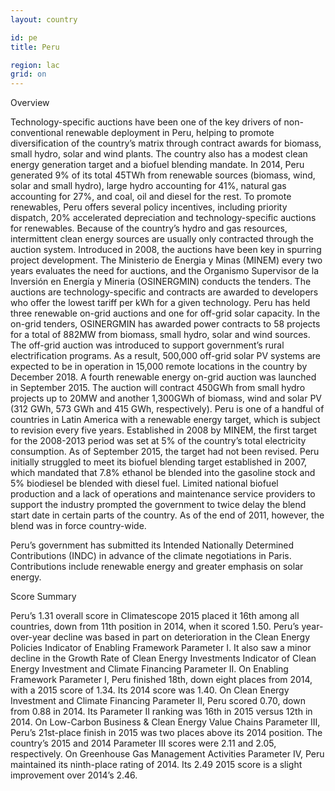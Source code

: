 ```yaml
---
layout: country

id: pe
title: Peru

region: lac
grid: on
---
```

Overview

Technology-specific auctions have been one of the key drivers of non-conventional renewable deployment in Peru, helping to promote diversification of the country’s matrix through contract awards for biomass, small hydro, solar and wind plants. The country also has a modest clean energy generation target and a biofuel blending mandate.
In 2014, Peru generated 9% of its total 45TWh from renewable sources (biomass, wind, solar and small hydro), large hydro accounting for 41%, natural gas accounting for 27%, and coal, oil and diesel for the rest. To promote renewables, Peru offers several policy incentives, including priority dispatch, 20% accelerated depreciation and technology-specific auctions for renewables. Because of the country’s hydro and gas resources, intermittent clean energy sources are usually only contracted through the auction system. 
Introduced in 2008, the auctions have been key in spurring project development. The Ministerio de Energia y Minas (MINEM) every two years evaluates the need for auctions, and the Organismo Supervisor de la Inversión en Energía y Mineria (OSINERGMIN) conducts the tenders. The auctions are technology-specific and contracts are awarded to developers who offer the lowest tariff per kWh for a given technology. 
Peru has held three renewable on-grid auctions and one for off-grid solar capacity. In the on-grid tenders, OSINERGMIN has awarded power contracts to 58 projects for a total of 882MW from biomass, small hydro, solar and wind sources. The off-grid auction was introduced to support government’s rural electrification programs. As a result, 500,000 off-grid solar PV systems are expected to be in operation in 15,000 remote locations in the country by December 2018.  A fourth renewable energy on-grid auction was launched in September 2015. The auction will contract 450GWh from small hydro projects up to 20MW and another 1,300GWh of biomass, wind and solar PV (312 GWh, 573 GWh and 415 GWh, respectively). 
Peru is one of a handful of countries in Latin America with a renewable energy target, which is subject to revision every five years. Established in 2008 by MINEM, the first target for the 2008-2013 period was set at 5% of the country’s total electricity consumption. As of September 2015, the target had not been revised.
Peru initially struggled to meet its biofuel blending target established in 2007, which mandated that 7.8% ethanol be blended into the gasoline stock and 5% biodiesel be blended with diesel fuel. Limited national biofuel production and a lack of operations and maintenance service providers to support the industry prompted the government to twice delay the blend start date in certain parts of the country. As of the end of 2011, however, the blend was in force country-wide.

Peru’s government has submitted its Intended Nationally Determined Contributions (INDC) in advance of the climate negotiations in Paris. Contributions include renewable energy and greater emphasis on solar energy. 

Score Summary

Peru’s 1.31 overall score in Climatescope 2015 placed it 16th among all countries, down from 11th position in 2014, when it scored 1.50. 
Peru’s year-over-year decline was based in part on deterioration in the Clean Energy Policies Indicator of Enabling Framework Parameter I. It also saw a minor decline in the Growth Rate of Clean Energy Investments Indicator of Clean Energy Investment and Climate Financing Parameter II.
On Enabling Framework Parameter I, Peru finished 18th, down eight places from 2014, with a 2015 score of 1.34. Its 2014 score was 1.40.
On Clean Energy Investment and Climate Financing Parameter II, Peru scored 0.70, down from 0.88 in 2014. Its Parameter II ranking was 16th in 2015 versus 12th in 2014.
On Low-Carbon Business & Clean Energy Value Chains Parameter III, Peru’s 21st-place finish in 2015 was two places above its 2014 position. The country’s 2015 and 2014 Parameter III scores were 2.11 and 2.05, respectively.
On Greenhouse Gas Management Activities Parameter IV, Peru maintained its ninth-place rating of 2014. Its 2.49 2015 score is a slight improvement over 2014’s 2.46.
